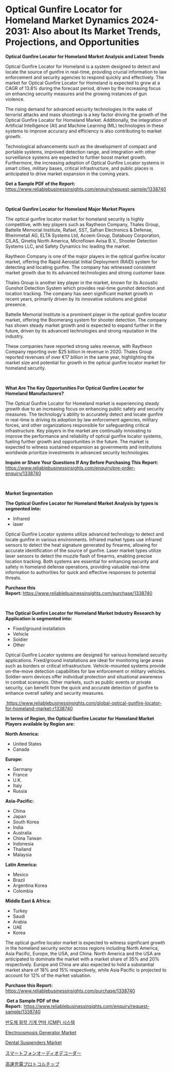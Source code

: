 <p><h1>Optical Gunfire Locator for Homeland Market Dynamics 2024-2031: Also about Its Market Trends, Projections, and Opportunities</h1></p><p><strong>Optical Gunfire Locator for Homeland Market Analysis and Latest Trends</strong></p>
<p><p>Optical Gunfire Locator for Homeland is a system designed to detect and locate the source of gunfire in real-time, providing crucial information to law enforcement and security agencies to respond quickly and effectively. The market for Optical Gunfire Locator for Homeland is expected to grow at a CAGR of 13.8% during the forecast period, driven by the increasing focus on enhancing security measures and the growing instances of gun violence.</p><p>The rising demand for advanced security technologies in the wake of terrorist attacks and mass shootings is a key factor driving the growth of the Optical Gunfire Locator for Homeland Market. Additionally, the integration of Artificial Intelligence (AI) and Machine Learning (ML) technologies in these systems to improve accuracy and efficiency is also contributing to market growth.</p><p>Technological advancements such as the development of compact and portable systems, improved detection range, and integration with other surveillance systems are expected to further boost market growth. Furthermore, the increasing adoption of Optical Gunfire Locator systems in smart cities, military bases, critical infrastructure, and public places is anticipated to drive market expansion in the coming years.</p></p>
<p><strong>Get a Sample PDF of the Report:&nbsp;</strong> <a href="https://www.reliablebusinessinsights.com/enquiry/request-sample/1338740">https://www.reliablebusinessinsights.com/enquiry/request-sample/1338740</a></p>
<p>&nbsp;</p>
<p><strong>Optical Gunfire Locator for Homeland Major Market Players</strong></p>
<p><p>The optical gunfire locator market for homeland security is highly competitive, with key players such as Raytheon Company, Thales Group, Battelle Memorial Institute, Rafael, SST, Safran Electronics & Defense, Rheinmetall AG, ELTA Systems Ltd, Acoem Group, Databuoy Corporation, CILAS, Qinetiq North America, Microflown Avisa B.V., Shooter Detection Systems LLC, and Safety Dynamics Inc leading the market.</p><p>Raytheon Company is one of the major players in the optical gunfire locator market, offering the Rapid Aerostat Initial Deployment (RAID) system for detecting and locating gunfire. The company has witnessed consistent market growth due to its advanced technologies and strong customer base.</p><p>Thales Group is another key player in the market, known for its Acoustic Gunshot Detection System which provides real-time gunshot detection and location tracking. The company has seen significant market growth in recent years, primarily driven by its innovative solutions and global presence.</p><p>Battelle Memorial Institute is a prominent player in the optical gunfire locator market, offering the Boomerang system for shooter detection. The company has shown steady market growth and is expected to expand further in the future, driven by its advanced technologies and strong reputation in the industry.</p><p>These companies have reported strong sales revenue, with Raytheon Company reporting over $25 billion in revenue in 2020. Thales Group reported revenues of over €17 billion in the same year, highlighting the market size and potential for growth in the optical gunfire locator market for homeland security.</p></p>
<p>&nbsp;</p>
<p><strong>What Are The Key Opportunities For Optical Gunfire Locator for Homeland Manufacturers?</strong></p>
<p><p>The Optical Gunfire Locator for Homeland market is experiencing steady growth due to an increasing focus on enhancing public safety and security measures. The technology's ability to accurately detect and locate gunfire in real-time is driving its adoption by law enforcement agencies, military forces, and other organizations responsible for safeguarding critical infrastructure. Key players in the market are continually innovating to improve the performance and reliability of optical gunfire locator systems, fueling further growth and opportunities in the future. The market is expected to witness sustained expansion as governments and institutions worldwide prioritize investments in advanced security technologies.</p></p>
<p><strong>Inquire or Share Your Questions If Any Before Purchasing This Report:</strong> <a href="https://www.reliablebusinessinsights.com/enquiry/pre-order-enquiry/1338740">https://www.reliablebusinessinsights.com/enquiry/pre-order-enquiry/1338740</a></p>
<p>&nbsp;</p>
<p><strong>Market Segmentation</strong></p>
<p><strong>The Optical Gunfire Locator for Homeland Market Analysis by types is segmented into:</strong></p>
<p><ul><li>Infrared</li><li>laser</li></ul></p>
<p><p>Optical Gunfire Locator systems utilize advanced technology to detect and locate gunfire in various environments. Infrared market types use infrared sensors to detect the heat signature generated by firearms, allowing for accurate identification of the source of gunfire. Laser market types utilize laser sensors to detect the muzzle flash of firearms, enabling precise location tracking. Both systems are essential for enhancing security and safety in homeland defense operations, providing valuable real-time information to authorities for quick and effective responses to potential threats.</p></p>
<p><strong>Purchase this Report:&nbsp;</strong><a href="https://www.reliablebusinessinsights.com/purchase/1338740">https://www.reliablebusinessinsights.com/purchase/1338740</a></p>
<p>&nbsp;</p>
<p><strong>The Optical Gunfire Locator for Homeland Market Industry Research by Application is segmented into:</strong></p>
<p><ul><li>Fixed/ground installation</li><li>Vehicle</li><li>Soldier</li><li>Other</li></ul></p>
<p><p>Optical Gunfire Locator systems are designed for various homeland security applications. Fixed/ground installations are ideal for monitoring large areas such as borders or critical infrastructure. Vehicle-mounted systems provide on-the-move detection capabilities for law enforcement or military vehicles. Soldier-worn devices offer individual protection and situational awareness in combat scenarios. Other markets, such as public events or private security, can benefit from the quick and accurate detection of gunfire to enhance overall safety and security measures.</p></p>
<p><a href="https://www.reliablebusinessinsights.com/global-optical-gunfire-locator-for-homeland-market-r1338740">&nbsp;https://www.reliablebusinessinsights.com/global-optical-gunfire-locator-for-homeland-market-r1338740</a></p>
<p><strong>In terms of Region, the Optical Gunfire Locator for Homeland Market Players available by Region are:</strong></p>
<p>
    <p> <strong> North America: </strong>
        <ul>
            <li>United States</li>
            <li>Canada</li>
        </ul>
        </p> 
    <p> <strong> Europe: </strong>
        <ul>
            <li>Germany</li>
            <li>France</li>
            <li>U.K.</li>
            <li>Italy</li>
            <li>Russia</li>
        </ul>
        </p> 
    <p> <strong> Asia-Pacific: </strong>
        <ul>
            <li>China</li>
            <li>Japan</li>
            <li>South Korea</li>
            <li>India</li>
            <li>Australia</li>
            <li>China Taiwan</li>
            <li>Indonesia</li>
            <li>Thailand</li>
            <li>Malaysia</li>
        </ul>
        </p> 
    <p> <strong> Latin America: </strong>
        <ul>
            <li>Mexico</li>
            <li>Brazil</li>
            <li>Argentina Korea</li>
            <li>Colombia</li>
        </ul>
        </p> 
    <p> <strong> Middle East & Africa: </strong>
        <ul>
            <li>Turkey</li>
            <li>Saudi</li>
            <li>Arabia</li>
            <li>UAE</li>
            <li>Korea</li>
        </ul>
    </p>
    </p>
<p><p>The optical gunfire locator market is expected to witness significant growth in the homeland security sector across regions including North America, Asia Pacific, Europe, the USA, and China. North America and the USA are anticipated to dominate the market with a market share of 35% and 20% respectively. Europe and China are also expected to hold a substantial market share of 18% and 15% respectively, while Asia Pacific is projected to account for 12% of the market valuation.</p></p>
<p><strong>Purchase this Report: </strong><a href="https://www.reliablebusinessinsights.com/purchase/1338740">https://www.reliablebusinessinsights.com/purchase/1338740</a></p>
<p>&nbsp;<strong>Get a Sample PDF of the Report:&nbsp;&nbsp;</strong><a href="https://www.reliablebusinessinsights.com/enquiry/request-sample/1338740">https://www.reliablebusinessinsights.com/enquiry/request-sample/1338740</a></p>
<p><strong></strong></p>
<p><p><a href="https://github.com/kein8762/Market-Research-Report-List-1/blob/main/5306065108541.md">반도체 화학 기계 연마 (CMP) 시스템</a></p><p><a href="https://github.com/yemakinde/Market-Research-Report-List-3/blob/main/electroosmosis-generator-market.md">Electroosmosis Generator Market</a></p><p><a href="https://github.com/jsmusil/Market-Research-Report-List-3/blob/main/dental-suspenders-market.md">Dental Suspenders Market</a></p><p><a href="https://github.com/EstelWisozk1/Market-Research-Report-List-2/blob/main/6247194122832.md">スマートフォンオーディオデコーダー</a></p><p><a href="https://github.com/andym141978/Market-Research-Report-List-1/blob/main/8694210122833.md">高速充電プロトコルチップ</a></p></p>